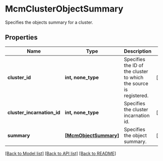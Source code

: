 # McmClusterObjectSummary

Specifies the objects summary for a cluster.

## Properties
Name | Type | Description | Notes
------------ | ------------- | ------------- | -------------
**cluster_id** | **int, none_type** | Specifies the ID of the cluster to which the source is registered. | [optional] 
**cluster_incarnation_id** | **int, none_type** | Specifies the cluster incarnation id. | [optional] 
**summary** | [**[McmObjectSummary]**](McmObjectSummary.md) | Specifies the object summary. | [optional] 

[[Back to Model list]](../README.md#documentation-for-models) [[Back to API list]](../README.md#documentation-for-api-endpoints) [[Back to README]](../README.md)


